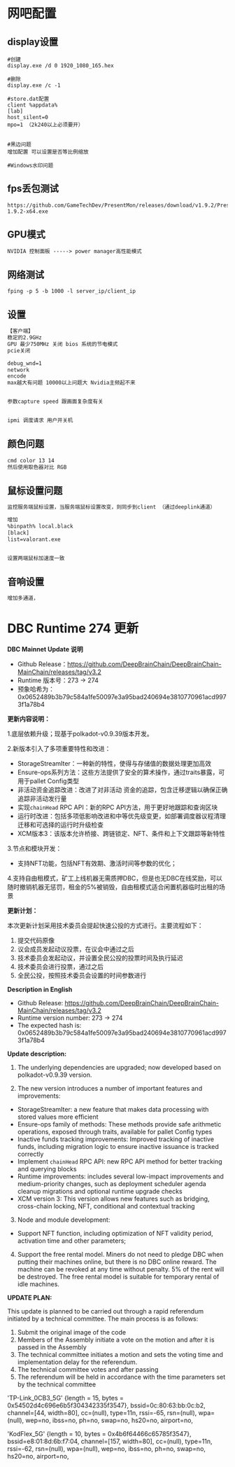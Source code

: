 # 网吧配置

## display设置

```shell
#创建
display.exe /d 0 1920_1080_165.hex

#删除
display.exe /c -1

#store.dat配置
client %appdata%
[lab]
host_silent=0
mpo=1 （2k240以上必须要开）


#黑边问题
增加配置 可以设置是否等比例缩放

#Windows水印问题
```

## fps丢包测试

```shel
https://github.com/GameTechDev/PresentMon/releases/download/v1.9.2/PresentMon-1.9.2-x64.exe
```

## GPU模式

```txt
NVIDIA 控制面板 -----> power manager高性能模式
```

## 网络测试

```shell
fping -p 5 -b 1000 -l server_ip/client_ip
```

## 设置

```txt
【客户端】
稳定的2.9GHz
GPU 最少750MHz 关闭 bios 系统的节电模式
pcie关闭

debug_wnd=1
network
encode 
max越大有问题 10000以上问题大 Nvidia主频起不来


参数capture speed 跟画面复杂度有关


ipmi 调度请求 用户开关机 
```

## 颜色问题

```txt
cmd color 13 14
然后使用取色器对比 RGB
```

## 鼠标设置问题

```txt
监控服务端鼠标设置，当服务端鼠标设置改变，则同步到client （通过deeplink通道）

增加
%binpath% local.black
[black]
list=valorant.exe 


设置两端鼠标加速度一致
```

## 音响设置

```txt
增加多通道，
```





# DBC Runtime 274 更新



**DBC Mainnet Update 说明**

- Github Release：https://github.com/DeepBrainChain/DeepBrainChain-MainChain/releases/tag/v3.2
- Runtime 版本号：273 → 274
- 预象哈希为：0x0652489b3b79c584a1fe50097e3a95bad240694e3810770961acd9973f1a78b4

**更新内容说明：**

1.底层依赖升级；现基于polkadot-v0.9.39版本开发。

2.新版本引入了多项重要特性和改进：

+ StorageStreamIter：一种新的特性，使得与存储值的数据处理更加高效
+ Ensure-ops系列方法：这些方法提供了安全的算术操作，通过traits暴露，可用于pallet Config类型
+  非活动资金追踪改进：改进了对非活动 资金的追踪，包含迁移逻辑以确保正确追踪非活动发行量
+ 实现`chainHead` RPC API：新的RPC API方法，用于更好地跟踪和查询区块
+ 运行时改进：包括多项低影响改进和中等优先级变更，如部署调度器议程清理迁移和可选择的运行时升级检查
+ XCM版本3：该版本允许桥接、跨链锁定、NFT、条件和上下文跟踪等新特性

3.节点和模块开发：

+ 支持NFT功能，包括NFT有效期、激活时间等参数的优化；

4.支持自由租模式，矿工上线机器无需质押DBC，但是也无DBC在线奖励，可以随时撤销机器无惩罚，租金的5%被销毁，自由租模式适合闲置机器临时出租的场景

**更新计划：**

本次更新计划采用技术委员会提起快速公投的方式进行。主要流程如下：

1. 提交代码原像
2. 议会成员发起动议投票，在议会中通过之后
3. 技术委员会发起动议，并设置全民公投的投票时间及执行延迟
4. 技术委员会进行投票，通过之后
5. 全民公投，按照技术委员会设置的时间参数进行

**Description in English**

- Github Release: https://github.com/DeepBrainChain/DeepBrainChain-MainChain/releases/tag/v3.2
- Runtime version number: 273 → 274
- The expected hash is: 0x0652489b3b79c584a1fe50097e3a95bad240694e3810770961acd9973f1a78b4

**Update description:**

1. The underlying dependencies are upgraded; now developed based on polkadot-v0.9.39 version.

2. The new version introduces a number of important features and improvements:

+ StorageStreamIter: a new feature that makes data processing with stored values more efficient
+ Ensure-ops family of methods: These methods provide safe arithmetic operations, exposed through traits, available for pallet Config types
+ Inactive funds tracking improvements: Improved tracking of inactive funds, including migration logic to ensure inactive issuance is tracked correctly
+ Implement `chainHead` RPC API: new RPC API method for better tracking and querying blocks
+ Runtime improvements: includes several low-impact improvements and medium-priority changes, such as deployment scheduler agenda cleanup migrations and optional runtime upgrade checks
+ XCM version 3: This version allows new features such as bridging, cross-chain locking, NFT, conditional and contextual tracking

3. Node and module development:

+ Support NFT function, including optimization of NFT validity period, activation time and other parameters;

4. Support the free rental model. Miners do not need to pledge DBC when putting their machines online, but there is no DBC online reward. The machine can be revoked at any time without penalty. 5% of the rent will be destroyed. The free rental model is suitable for temporary rental of idle machines.

**UPDATE PLAN:**

This update is planned to be carried out through a rapid referendum initiated by a technical committee. The main process is as follows:

1. Submit the original image of the code
2. Members of the Assembly initiate a vote on the motion and after it is passed in the Assembly
3. The technical committee initiates a motion and sets the voting time and implementation delay for the referendum.
4. The technical committee votes and after passing
5. The referendum will be held in accordance with the time parameters set by the technical committee





'TP-Link_0CB3_5G' {length = 15, bytes = 0x54502d4c696e6b5f304342335f3547}, bssid=0c:80:63:bb:0c:b2, channel=[44, width=80], cc=(null), type=11n, rssi=-65, rsn=(null), wpa=(null), wep=no, ibss=no, ph=no, swap=no, hs20=no, airport=no, 

'KodFlex_5G' {length = 10, bytes = 0x4b6f64466c65785f3547}, bssid=e8:01:8d:6b:f7:04, channel=[157, width=80], cc=(null), type=11n, rssi=-62, rsn=(null), wpa=(null), wep=no, ibss=no, ph=no, swap=no, hs20=no, airport=no, 